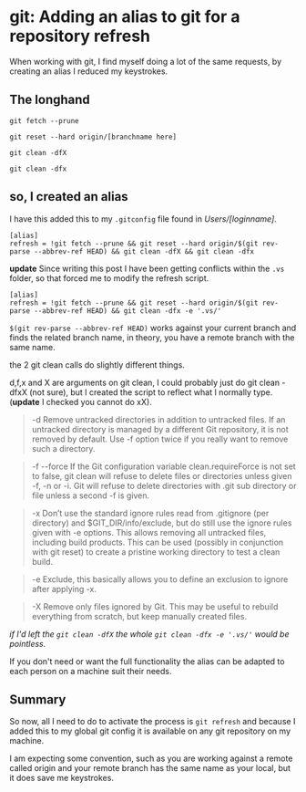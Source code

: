# git: Adding an alias to git for a repository refresh

When working with git, I find myself doing a lot of the same requests, by creating an alias I reduced my keystrokes.

## The longhand

```shell
git fetch --prune

git reset --hard origin/[branchname here]

git clean -dfX

git clean -dfx
```

## so, I created an alias

I have this added this to my `.gitconfig` file found in _Users/[loginname]_.

```shell
[alias]
refresh = !git fetch --prune && git reset --hard origin/$(git rev-parse --abbrev-ref HEAD) && git clean -dfX && git clean -dfx
```

**update**
Since writing this post I have been getting conflicts within the `.vs` folder, so that forced me to modify the refresh script.

```shell
[alias]
refresh = !git fetch --prune && git reset --hard origin/$(git rev-parse --abbrev-ref HEAD) && git clean -dfx -e '.vs/'
```

`$(git rev-parse --abbrev-ref HEAD)` works against your current branch and finds the related branch name, in theory, you have a remote branch with the same name.

the 2 git clean calls do slightly different things.

d,f,x and X are arguments on git clean, I could probably just do git clean -dfxX (not sure), but I created the script to reflect what I normally type. (**update** I checked you cannot do xX).

 
>-d
Remove untracked directories in addition to untracked files. If an untracked directory is managed by a different Git repository, it is not removed by default. Use -f option twice if you really want to remove such a directory.

>-f --force
If the Git configuration variable clean.requireForce is not set to false, git clean will refuse to delete files or directories unless given -f, -n or -i. Git will refuse to delete directories with .git sub directory or file unless a second -f is given.


>-x
Don’t use the standard ignore rules read from .gitignore (per directory) and $GIT_DIR/info/exclude, but do still use the ignore rules given with -e options. This allows removing all untracked files, including build products. This can be used (possibly in conjunction with git reset) to create a pristine working directory to test a clean build.

>-e
Exclude, this basically allows you to define an exclusion to ignore after applying -x.

>-X
Remove only files ignored by Git. This may be useful to rebuild everything from scratch, but keep manually created files.

_if I'd left the `git clean -dfX` the whole `git clean -dfx -e '.vs/'` would be pointless._

If you don't need or want the full functionality the alias can be adapted to each person on a machine suit their needs.


## Summary 

So now, all I need to do to activate the process is `git refresh` and because I added this to my global git config it is available on any git repository on my machine.

I am expecting some convention, such as you are working against a remote called origin and your remote branch has the same name as your local, but it does save me keystrokes.
